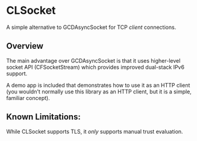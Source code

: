 # CLSocket

A simple alternative to GCDAsyncSocket for TCP *client* connections.

## Overview

The main advantage over GCDAsyncSocket is that it uses higher-level socket API (CFSocketStream) which provides improved dual-stack IPv6 support.

A demo app is included that demonstrates how to use it as an HTTP client (you wouldn't normally use this library as an HTTP client, but it is a simple, familiar concept).

## Known Limitations:

While CLSocket supports TLS, it *only* supports manual trust evaluation.
